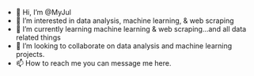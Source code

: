 - 👋 Hi, I’m @MyJul
- 👀 I’m interested in data analysis, machine learning, & web scraping
- 🌱 I’m currently learning machine learning & web scraping...and all data related things
- 💞️ I’m looking to collaborate on data analysis and machine learning projects.
- 📫 How to reach me you can message me here.

<!---
MyJul/MyJul is a ✨ special ✨ repository because its `README.md` (this file) appears on your GitHub profile.
You can click the Preview link to take a look at your changes.
--->
